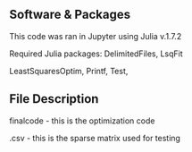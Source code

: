 ## Software & Packages
This code was ran in Jupyter using Julia v.1.7.2

Required Julia packages: DelimitedFiles, LsqFit



LeastSquaresOptim, Printf, Test, 


## File Description
finalcode - this is the optimization code 

.csv - this is the sparse matrix used for testing 
